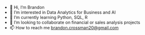 - 👋 Hi, I’m Brandon
- 👀 I’m interested in Data Analytics for Business and AI
- 🌱 I’m currently learning Python, SQL, R
- 💞️ I’m looking to collaborate on financial or sales analysis projects
- 📫 How to reach me brandon.crossman20@gmail.com

<!---
atrociousmite/atrociousmite is a ✨ special ✨ repository because its `README.md` (this file) appears on your GitHub profile.
You can click the Preview link to take a look at your changes.
--->
